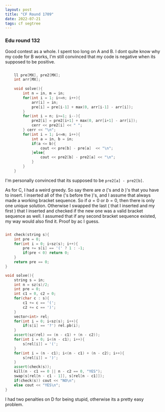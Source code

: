 ```yaml
---
layout: post
title: "CF Round 1709"
date: 2022-07-21
tags: cf segtree
---
```


### Edu round 132

Good contest as a whole. I spent too long on A and B. I dont quite know why my code for B works, I'm still convinced that my code is negative when its supposed to be positive.

```cpp

    ll pre[MX], pre2[MX];
    int arr[MX];
     
    void solve(){
        int n = in, m = in;
        for(int i = 1; i<=n; i++){
            arr[i] = in;
            pre[i] = pre[i-1] + max(0, arr[i-1] - arr[i]);
        }        
        for(int i = n; i>=1; i--){
            pre2[i] = pre2[i+1] + max(0, arr[i+1] - arr[i]);
            cerr << pre2[i] << " ";
        } cerr << "\n";
        for(int i = 1; i<=m; i++){
            int a = in, b = in;
            if(a <= b){
	            cout << pre[b] - pre[a]  << "\n";
            }else{
                cout << pre2[b] - pre2[a] << "\n";
            }
        }
    }

```

I'm personally convinced that its supposed to be `pre2[a] - pre2[b]`. 

As for C, I had a weird greedy. So say there are $a$ $($'s and $b$ $)$'s that you have to insert. I inserted all of the $($'s before the $)$'s, and I assume that always made a working bracket sequence. So if $a = 0$ or $b = 0$, then there is only one unique solution. Otherwise I swapped the last $($ that I inserted and my first $)$ that I inserted and checked if the new one was a valid bracket sequence as well. I assumed that if any second bracket sequence existed, my way would also find it. Proof by ac I guess.

```cpp

int check(string s){
	int pre = 0;
	for(int i = 0; i<sz(s); i++){
		pre += s[i] == '(' ? 1 : -1;
		if(pre < 0) return 0;
	}
	return pre == 0;
}

void solve(){
	string s = in;
	int n = sz(s)/2;
	int pre = 0;
	int c1 = 0, c2 = 0;
	for(char c : s){
		c1 += c == '(';
		c2 += c == ')';
	}
	vector<int> rel;
	for(int i = 0; i<sz(s); i++){
		if(s[i] == '?') rel.pb(i);
	}
	assert(sz(rel) == (n - c1) + (n - c2));
	for(int i = 0; i<(n - c1); i++){
		s[rel[i]] = '(';
	}
	for(int i = (n - c1); i<(n - c1) + (n - c2); i++){
		s[rel[i]] = ')';
	}
	assert(check(s));
	kill(n - c1 == 0 || n - c2 == 0, "YES");
	swap(s[rel[n - c1 - 1]], s[rel[n - c1]]);
	if(check(s)) cout << "NO\n";
	else cout << "YES\n";
}
```


I had two penalties on D for being stupid, otherwise its a pretty easy problem.



